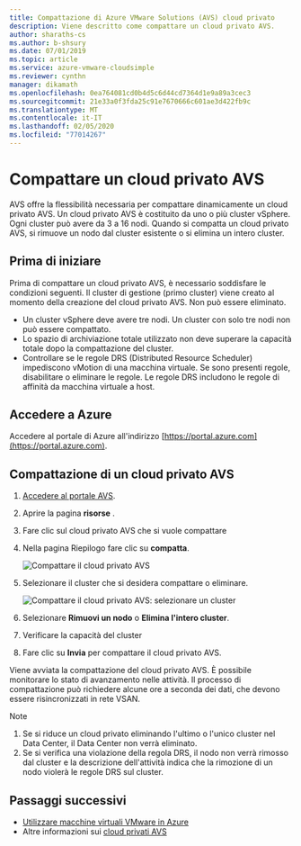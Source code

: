 ```yaml
---
title: Compattazione di Azure VMware Solutions (AVS) cloud privato
description: Viene descritto come compattare un cloud privato AVS.
author: sharaths-cs
ms.author: b-shsury
ms.date: 07/01/2019
ms.topic: article
ms.service: azure-vmware-cloudsimple
ms.reviewer: cynthn
manager: dikamath
ms.openlocfilehash: 0ea764081cd0b4d5c6d44cd7364d1e9a89a3cec3
ms.sourcegitcommit: 21e33a0f3fda25c91e7670666c601ae3d422fb9c
ms.translationtype: MT
ms.contentlocale: it-IT
ms.lasthandoff: 02/05/2020
ms.locfileid: "77014267"
---
```

# <a name="shrink-an-avs-private-cloud"></a>Compattare un cloud privato AVS

AVS offre la flessibilità necessaria per compattare dinamicamente un cloud privato AVS. Un cloud privato AVS è costituito da uno o più cluster vSphere. Ogni cluster può avere da 3 a 16 nodi. Quando si compatta un cloud privato AVS, si rimuove un nodo dal cluster esistente o si elimina un intero cluster. 

## <a name="before-you-begin"></a>Prima di iniziare

Prima di compattare un cloud privato AVS, è necessario soddisfare le condizioni seguenti. Il cluster di gestione (primo cluster) viene creato al momento della creazione del cloud privato AVS. Non può essere eliminato.

* Un cluster vSphere deve avere tre nodi. Un cluster con solo tre nodi non può essere compattato.
* Lo spazio di archiviazione totale utilizzato non deve superare la capacità totale dopo la compattazione del cluster.
* Controllare se le regole DRS (Distributed Resource Scheduler) impediscono vMotion di una macchina virtuale. Se sono presenti regole, disabilitare o eliminare le regole. Le regole DRS includono le regole di affinità da macchina virtuale a host.


## <a name="sign-in-to-azure"></a>Accedere a Azure

Accedere al portale di Azure all'indirizzo [https://portal.azure.com](https://portal.azure.com).

## <a name="shrinking-an-avs-private-cloud"></a>Compattazione di un cloud privato AVS

1. [Accedere al portale AVS](access-cloudsimple-portal.md).

2. Aprire la pagina **risorse** .

3. Fare clic sul cloud privato AVS che si vuole compattare

4. Nella pagina Riepilogo fare clic su **compatta**.

    ![Compattare il cloud privato AVS](media/shrink-private-cloud.png)

5. Selezionare il cluster che si desidera compattare o eliminare. 

    ![Compattare il cloud privato AVS: selezionare un cluster](media/shrink-private-cloud-select-cluster.png)

6. Selezionare **Rimuovi un nodo** o **Elimina l'intero cluster**. 

7. Verificare la capacità del cluster

8. Fare clic su **Invia** per compattare il cloud privato AVS.

Viene avviata la compattazione del cloud privato AVS. È possibile monitorare lo stato di avanzamento nelle attività. Il processo di compattazione può richiedere alcune ore a seconda dei dati, che devono essere risincronizzati in rete VSAN.

> [!NOTE]
> 1. Se si riduce un cloud privato eliminando l'ultimo o l'unico cluster nel Data Center, il Data Center non verrà eliminato.
> 2. Se si verifica una violazione della regola DRS, il nodo non verrà rimosso dal cluster e la descrizione dell'attività indica che la rimozione di un nodo violerà le regole DRS sul cluster.    


## <a name="next-steps"></a>Passaggi successivi

* [Utilizzare macchine virtuali VMware in Azure](quickstart-create-vmware-virtual-machine.md)
* Altre informazioni sui [cloud privati AVS](cloudsimple-private-cloud.md)
